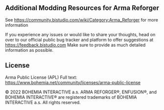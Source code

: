 Additional Modding Resources for Arma Reforger
--------------------------------------------------------------------------------

See https://community.bistudio.com/wiki/Category:Arma_Reforger for more information

If you experience any issues or would like to share your thoughts, head on over to our official public bug tracker and platform to offer suggestions at https://feedback.bistudio.com Make sure to provide as much detailed information as possible.

## License
Arma Public License (APL)
Full text: https://www.bohemia.net/community/licenses/arma-public-license

© 2022 BOHEMIA INTERACTIVE a.s. ARMA REFORGER®, ENFUSION®, and BOHEMIA INTERACTIVE® are registered trademarks of BOHEMIA INTERACTIVE a.s. All rights reserved.